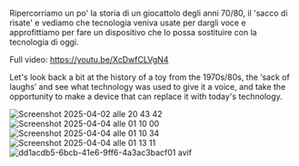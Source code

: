 Ripercorriamo un po' la storia di un giocattolo degli anni 70/80, il 'sacco di risate'  e vediamo che tecnologia veniva usate per dargli voce e approfittiamo per fare un dispositivo che lo possa sostituire con la tecnologia di oggi.

Full video:   https://youtu.be/XcDwfCLVgN4

Let's look back a bit at the history of a toy from the 1970s/80s, the ‘sack of laughs’ and see what technology was used to give it a voice, and take the opportunity to make a device that can replace it with today's technology.

![Screenshot 2025-04-02 alle 20 43 42](https://github.com/user-attachments/assets/a733f4b0-c7d9-4ce3-bddf-1a724316b612)
![Screenshot 2025-04-04 alle 01 10 00](https://github.com/user-attachments/assets/52007870-5998-4736-afe6-6c8a9b46d5d3)
![Screenshot 2025-04-04 alle 01 10 34](https://github.com/user-attachments/assets/6f311680-9632-498c-85a9-1da68b4652e9)
![Screenshot 2025-04-04 alle 01 13 11](https://github.com/user-attachments/assets/e4032ee4-ff56-4b9a-a64d-bac6fd8c88f0)
![dd1acdb5-6bcb-41e6-9ff6-4a3ac3bacf01 avif](https://github.com/user-attachments/assets/87591ea0-7f8e-4ee3-8445-64c3837411f4)

